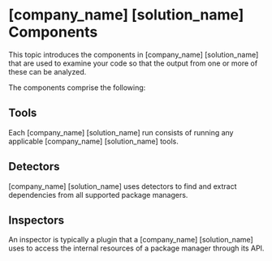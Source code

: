 # [company_name] [solution_name] Components

This topic introduces the components in [company_name] [solution_name] that are used to examine your code so that the output from one or more of these can be analyzed.

The components comprise the following:

## Tools

Each [company_name] [solution_name] run consists of running any applicable [company_name] [solution_name] tools.

## Detectors

[company_name] [solution_name] uses detectors to find and extract dependencies from all supported package managers.

## Inspectors

An inspector is typically a plugin that a [company_name] [solution_name] uses to access the internal resources of a package manager through its API.
